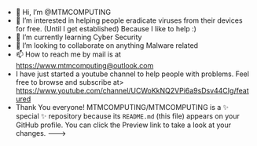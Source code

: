 - 👋 Hi, I’m @MTMCOMPUTING
- 👀 I’m interested in helping people eradicate viruses from their devices for free. (Until I get established) Because I like to help :) 
- 🌱 I’m currently learning Cyber Security
- 💞️ I’m looking to collaborate on anything Malware related 
- 📫 How to reach me by mail is at https://www.mtmcomputing@outlook.com
- I have just started a youtube channel to help people with problems. Feel free to browse and subscribe at> https://www.youtube.com/channel/UCWoKkNQ2VPi6a9sDsv44CIg/featured
- Thank You everyone! 
MTMCOMPUTING/MTMCOMPUTING is a ✨ special ✨ repository because its `README.md` (this file) appears on your GitHub profile.
You can click the Preview link to take a look at your changes.
--->
